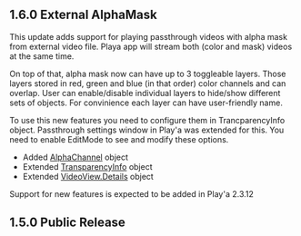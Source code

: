 ## 1.6.0 External AlphaMask
This update adds support for playing passthrough videos with alpha mask from external video file.
Playa app will stream both (color and mask) videos at the same time.


On top of that, alpha mask now can have up to 3 toggleable layers.
Those layers stored in red, green and blue (in that order) color channels and can overlap.
User can enable/disable individual layers to hide/show different sets of objects.
For convinience each layer can have user-friendly name.


To use this new features you need to configure them in TrancparencyInfo object.
Passthrough settings window in Play'a was extended for this.
You need to enable EditMode to see and modify these options.


- Added [AlphaChannel](docs.md#alphachannel) object
- Extended [TransparencyInfo](docs.md#transparencyinfo) object
- Extended [VideoView.Details](docs.md#videoview.details) object


Support for new features is expected to be added in Play'a 2.3.12

## 1.5.0 Public Release
